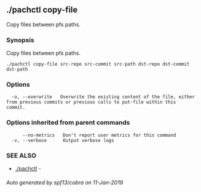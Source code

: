 ## ./pachctl copy-file

Copy files between pfs paths.

### Synopsis


Copy files between pfs paths.

```
./pachctl copy-file src-repo src-commit src-path dst-repo dst-commit dst-path
```

### Options

```
  -o, --overwrite   Overwrite the existing content of the file, either from previous commits or previous calls to put-file within this commit.
```

### Options inherited from parent commands

```
      --no-metrics   Don't report user metrics for this command
  -v, --verbose      Output verbose logs
```

### SEE ALSO
* [./pachctl](./pachctl.html)	 - 

###### Auto generated by spf13/cobra on 11-Jan-2019
